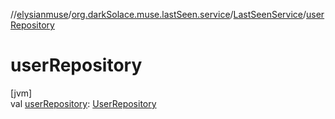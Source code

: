 //[elysianmuse](../../../index.md)/[org.darkSolace.muse.lastSeen.service](../index.md)/[LastSeenService](index.md)/[userRepository](user-repository.md)

# userRepository

[jvm]\
val [userRepository](user-repository.md): [UserRepository](../../org.darkSolace.muse.user.repository/-user-repository/index.md)
